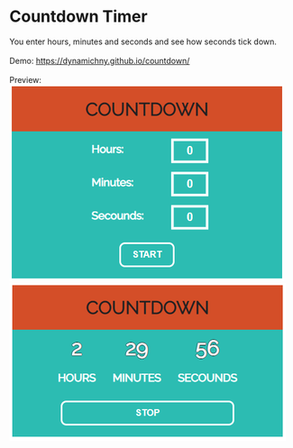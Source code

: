 # Countdown Timer
You enter hours, minutes and seconds and see how seconds tick down.
<br><br>
Demo: <a href="https://dynamichny.github.io/countdown/">https://dynamichny.github.io/countdown/</a>
<br><br>
Preview:<br>
![alt text](https://github.com/dynamichny/countdown/blob/master/readme-img/1.PNG "countdown-timer")
![alt text](https://github.com/dynamichny/countdown/blob/master/readme-img/2.PNG "countdown-timer")
